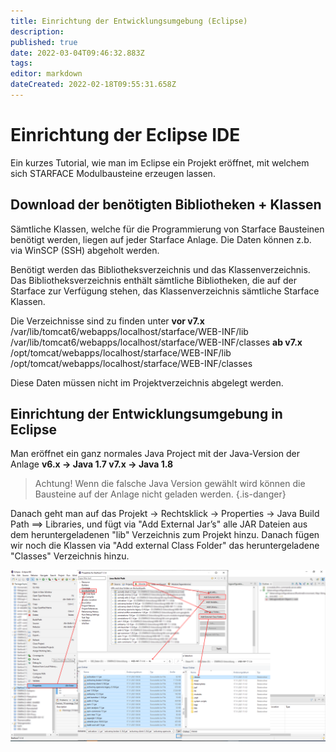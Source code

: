```yaml
---
title: Einrichtung der Entwicklungsumgebung (Eclipse)
description: 
published: true
date: 2022-03-04T09:46:32.883Z
tags: 
editor: markdown
dateCreated: 2022-02-18T09:55:31.658Z
---
```


# Einrichtung der Eclipse IDE
Ein kurzes Tutorial, wie man im Eclipse ein Projekt eröffnet, mit welchem sich STARFACE Modulbausteine erzeugen lassen.

##  Download der benötigten Bibliotheken + Klassen

Sämtliche Klassen, welche für die Programmierung von Starface Bausteinen benötigt werden, liegen auf jeder Starface Anlage. Die Daten können z.b. via WinSCP (SSH) abgeholt werden.

Benötigt werden das Bibliotheksverzeichnis und das Klassenverzeichnis. Das Bibliotheksverzeichnis enthält sämtliche Bibliotheken, die auf der Starface zur Verfügung stehen, das Klassenverzeichnis sämtliche Starface Klassen.

Die Verzeichnisse sind zu finden unter
**vor v7.x**
/var/lib/tomcat6/webapps/localhost/starface/WEB-INF/lib
/var/lib/tomcat6/webapps/localhost/starface/WEB-INF/classes
**ab v7.x**
/opt/tomcat/webapps/localhost/starface/WEB-INF/lib
/opt/tomcat/webapps/localhost/starface/WEB-INF/classes

Diese Daten müssen nicht im Projektverzeichnis abgelegt werden.

##  Einrichtung der Entwicklungsumgebung in Eclipse

Man eröffnet ein ganz normales Java Project mit der Java-Version der Anlage 
**v6.x → Java 1.7
v7.x → Java 1.8**
> Achtung! Wenn die falsche Java Version gewählt wird können die Bausteine auf der Anlage nicht geladen werden. 
{.is-danger}


Danach geht man auf das Projekt → Rechtsklick → Properties → Java Build Path ==> Libraries, und fügt via "Add External Jar’s" alle JAR Dateien aus dem heruntergeladenen "lib" Verzeichnis zum Projekt hinzu. 
Danach fügen wir noch die Klassen via "Add external Class Folder" das heruntergeladene "Classes" Verzeichnis hinzu.

![eclipse_setup.png](/uploads/dev_tutorial/eclipse_setup.png)


